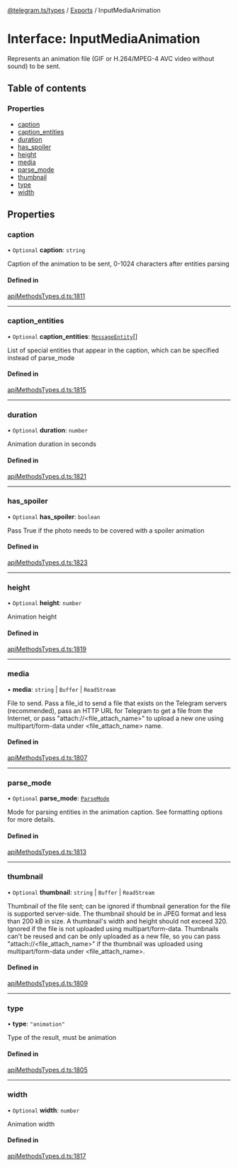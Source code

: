 [@telegram.ts/types](../README.md) / [Exports](../modules.md) / InputMediaAnimation

# Interface: InputMediaAnimation

Represents an animation file (GIF or H.264/MPEG-4 AVC video without sound) to be sent.

## Table of contents

### Properties

- [caption](InputMediaAnimation.md#caption)
- [caption\_entities](InputMediaAnimation.md#caption_entities)
- [duration](InputMediaAnimation.md#duration)
- [has\_spoiler](InputMediaAnimation.md#has_spoiler)
- [height](InputMediaAnimation.md#height)
- [media](InputMediaAnimation.md#media)
- [parse\_mode](InputMediaAnimation.md#parse_mode)
- [thumbnail](InputMediaAnimation.md#thumbnail)
- [type](InputMediaAnimation.md#type)
- [width](InputMediaAnimation.md#width)

## Properties

### caption

• `Optional` **caption**: `string`

Caption of the animation to be sent, 0-1024 characters after entities parsing

#### Defined in

[apiMethodsTypes.d.ts:1811](https://github.com/telegramsjs/types/blob/d08200f/src/apiMethodsTypes.d.ts#L1811)

___

### caption\_entities

• `Optional` **caption\_entities**: [`MessageEntity`](../modules.md#messageentity)[]

List of special entities that appear in the caption, which can be specified instead of parse_mode

#### Defined in

[apiMethodsTypes.d.ts:1815](https://github.com/telegramsjs/types/blob/d08200f/src/apiMethodsTypes.d.ts#L1815)

___

### duration

• `Optional` **duration**: `number`

Animation duration in seconds

#### Defined in

[apiMethodsTypes.d.ts:1821](https://github.com/telegramsjs/types/blob/d08200f/src/apiMethodsTypes.d.ts#L1821)

___

### has\_spoiler

• `Optional` **has\_spoiler**: `boolean`

Pass True if the photo needs to be covered with a spoiler animation

#### Defined in

[apiMethodsTypes.d.ts:1823](https://github.com/telegramsjs/types/blob/d08200f/src/apiMethodsTypes.d.ts#L1823)

___

### height

• `Optional` **height**: `number`

Animation height

#### Defined in

[apiMethodsTypes.d.ts:1819](https://github.com/telegramsjs/types/blob/d08200f/src/apiMethodsTypes.d.ts#L1819)

___

### media

• **media**: `string` \| `Buffer` \| `ReadStream`

File to send. Pass a file_id to send a file that exists on the Telegram servers (recommended), pass an HTTP URL for Telegram to get a file from the Internet, or pass "attach://<file_attach_name>" to upload a new one using multipart/form-data under <file_attach_name> name.

#### Defined in

[apiMethodsTypes.d.ts:1807](https://github.com/telegramsjs/types/blob/d08200f/src/apiMethodsTypes.d.ts#L1807)

___

### parse\_mode

• `Optional` **parse\_mode**: [`ParseMode`](../modules.md#parsemode)

Mode for parsing entities in the animation caption. See formatting options for more details.

#### Defined in

[apiMethodsTypes.d.ts:1813](https://github.com/telegramsjs/types/blob/d08200f/src/apiMethodsTypes.d.ts#L1813)

___

### thumbnail

• `Optional` **thumbnail**: `string` \| `Buffer` \| `ReadStream`

Thumbnail of the file sent; can be ignored if thumbnail generation for the file is supported server-side. The thumbnail should be in JPEG format and less than 200 kB in size. A thumbnail's width and height should not exceed 320. Ignored if the file is not uploaded using multipart/form-data. Thumbnails can't be reused and can be only uploaded as a new file, so you can pass "attach://<file_attach_name>" if the thumbnail was uploaded using multipart/form-data under <file_attach_name>.

#### Defined in

[apiMethodsTypes.d.ts:1809](https://github.com/telegramsjs/types/blob/d08200f/src/apiMethodsTypes.d.ts#L1809)

___

### type

• **type**: ``"animation"``

Type of the result, must be animation

#### Defined in

[apiMethodsTypes.d.ts:1805](https://github.com/telegramsjs/types/blob/d08200f/src/apiMethodsTypes.d.ts#L1805)

___

### width

• `Optional` **width**: `number`

Animation width

#### Defined in

[apiMethodsTypes.d.ts:1817](https://github.com/telegramsjs/types/blob/d08200f/src/apiMethodsTypes.d.ts#L1817)
